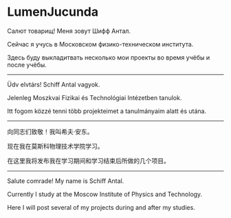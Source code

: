 # LumenJucunda
Салют товарищ! 
Меня зовут Шифф Антал. 

Сейчас я учусь в Московском физико-техническом института. 

Здесь буду выкладитвать несколько мои проекты во время учёбы и после учёбы.

---
Üdv elvtárs! 
Schiff Antal vagyok. 

Jelenleg Moszkvai Fizikai és Technológiai Intézetben tanulok. 

Itt fogom közzé tenni több projekteimet a tanulmányaim alatt és utána.

---
向同志们致敬！我叫希夫·安东。

现在我在莫斯科物理技术学院学习。

在这里我将发布我在学习期间和学习结束后所做的几个项目。

---
Salute comrade! 
My name is Schiff Antal. 

Currently I study at the Moscow Institute of Physics and Technology. 

Here I will post several of my projects during and after my studies.
